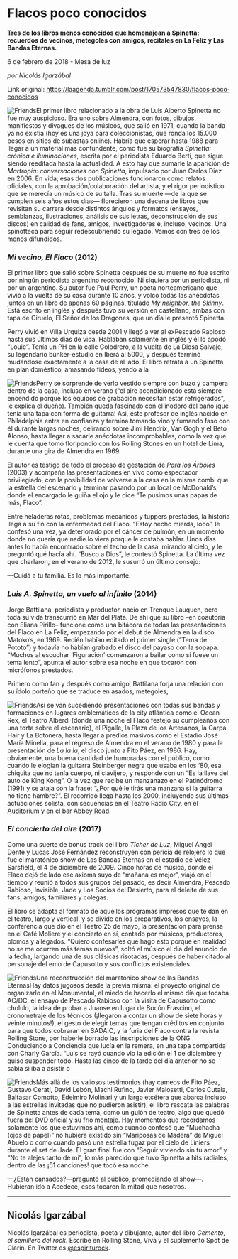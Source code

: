 # Flacos poco conocidos

**Tres de los libros menos conocidos que homenajean a Spinetta: recuerdos de vecinos, metegoles con amigos, recitales en La Feliz y Las Bandas Eternas.**

6 de febrero de 2018 - Mesa de luz

_por Nicolás Igarzábal_

Link original: https://laagenda.tumblr.com/post/170573547830/flacos-poco-conocidos

![Friends](https://64.media.tumblr.com/0f3c7231fbf8fae8b55523b2142a77a9/tumblr_inline_pk0iaxT9bG1t6q87u_500.jpg)El primer libro relacionado a la obra de Luis Alberto Spinetta no fue muy auspicioso. Era uno sobre Almendra, con fotos, dibujos, manifiestos y divagues de los músicos, que salió en 1971, cuando la banda ya no existía (hoy es una joya para coleccionistas, que ronda los 15.000 pesos en sitios de subastas online). Habría que esperar hasta 1988 para llegar a un material más contundente, como fue su biografía *Spinetta: crónica e iluminaciones*, escrita por el periodista Eduardo Berti, que sigue siendo reeditada hasta la actualidad. A esto hay que sumarle la aparición de *Martropía: conversaciones con Spinetta*, impulsado por Juan Carlos Diez en 2006. En vida, esas dos publicaciones funcionaron como relatos oficiales, con la aprobación/colaboración del artista, y el rigor periodístico que se merecía un músico de su talla. Tras su muerte —de la que se cumplen seis años estos días— florecieron una decena de libros que revisitan su carrera desde distintos ángulos y formatos (ensayos, semblanzas, ilustraciones, análisis de sus letras, deconstrucción de sus discos) en calidad de fans, amigos, investigadores e, incluso, vecinos. Una spinotteca para seguir redescubriendo su legado. Vamos con tres de los menos difundidos. 


### *Mi vecino, El Flaco* (2012)

El primer libro que salió sobre Spinetta después de su muerte no fue escrito por ningún periodista argentino reconocido. Ni siquiera por un periodista, ni por un argentino. Su autor fue Paul Perry, un poeta norteamericano que vivió a la vuelta de su casa durante 10 años, y volcó todas las anécdotas juntos en un libro de apenas 60 páginas, titulado *My neighbor, the Skinny*. Está escrito en inglés y después tuvo su versión en castellano, ambas con tapa de Ciruelo, El Señor de los Dragones, que un día le presentó Spinetta. 


Perry vivió en Villa Urquiza desde 2001 y llegó a ver al exPescado Rabioso hasta sus últimos días de vida. Hablaban solamente en inglés y él lo apodó “Louie”. Tenía un PH en la calle Colodrero, a la vuelta de La Diosa Salvaje, su legendario búnker-estudio en Iberá al 5000, y después terminó mudándose exactamente a la casa de al lado. El libro retrata a un Spinetta en plan doméstico, amasando fideos, yendo a la 

![Friends](https://64.media.tumblr.com/037c5cd170c356268fa5ab69941247ce/tumblr_inline_pk0iaxl1O01t6q87u_250.jpg)Perry se sorprende de verlo vestido siempre con buzo y campera dentro de la casa, incluso en verano (“el aire acondicionado está siempre encendido porque los equipos de grabación necesitan estar refrigerados”, le explica el dueño). También queda fascinado con el inodoro del baño ¡que tenía una tapa con forma de guitarra! Así, este profesor de inglés nacido en Philadelphia entra en confianza y termina tomando vino y fumando faso con él durante largas noches, delirando sobre Jimi Hendrix, Van Gogh y el Beto Alonso, hasta llegar a sacarle anécdotas incomprobables, como la vez que le cuenta que tomó floripondio con los Rolling Stones en un hotel de Lima, durante una gira de Almendra en 1969. 


El autor es testigo de todo el proceso de gestación de *Para los Árboles* (2003) y acompaña las presentaciones en vivo como espectador privilegiado, con la posibilidad de volverse a la casa en la misma combi que la estrella del escenario y terminar pasando por un local de McDonald’s, donde el encargado le guiña el ojo y le dice “Te pusimos unas papas de más, Flaco”. 


Entre heladeras rotas, problemas mecánicos y tuppers prestados, la historia llega a su fin con la enfermedad del Flaco. “Estoy hecho mierda, loco”, le confesó una vez, ya deteriorado por el cáncer de pulmón, en un momento donde no quería que nadie lo viera porque le costaba hablar. Unos días antes lo había encontrado sobre el techo de la casa, mirando al cielo, y le preguntó qué hacía ahí. “Busco a Dios”, le contestó Spinetta. La última vez que charlaron, en el verano de 2012, le susurró un último consejo: 


—Cuidá a tu familia. Es lo más importante. 


### *Luis A. Spinetta, un vuelo al infinito* (2014)

Jorge Battilana, periodista y productor, nació en Trenque Lauquen, pero toda su vida transcurrió en Mar del Plata. De ahí que su libro –en coautoría con Eliana Pirillo– funcione como una bitácora de todas las presentaciones del Flaco en La Feliz, empezando por el debut de Almendra en la disco Matoko’s, en 1969. Recién habían editado el primer single (“Tema de Pototo”) y todavía no habían grabado el disco del payaso con la sopapa. “Muchos al escuchar ‘Figuración’ comenzaron a bailar como si fuese un tema lento”, apunta el autor sobre esa noche en que tocaron con micrófonos prestados.


Primero como fan y después como amigo, Battilana forja una relación con su ídolo porteño que se traduce en asados, metegoles, 

![Friends](https://64.media.tumblr.com/e51d1418d1c6e4fd65671d359c9b1889/tumblr_inline_pk0iayaJxM1t6q87u_250.jpg)Así se van sucediendo presentaciones con todas sus bandas y formaciones en lugares emblemáticos de la city atlántica como el Ocean Rex, el Teatro Alberdi (donde una noche el Flaco festejó su cumpleaños con una torta sobre el escenario), el Pigalle, la Plaza de los Artesanos, la Carpa Hair y La Botonera, hasta llegar a predios masivos como el Estadio José María Minella, para el regreso de Almendra en el verano de 1980 y para la presentación de *La la la*, el disco junto a Fito Páez, en 1986. Hay, obviamente, una buena cantidad de humoradas con el público, como cuando le elogian la guitarra Steinberger negra que usaba en los ‘80, esa chiquita que no tenía cuerpo, ni clavijero, y responde con un “Es la llave del auto de King Kong”. O la vez que recibe un manzanazo en el Patinódromo (1991) y se ataja con la frase: “¿Por qué le tirás una manzana si la guitarra no tiene hambre?”. El recorrido llega hasta los 2000, incluyendo sus últimas actuaciones solista, con secuencias en el Teatro Radio City, en el Auditorium y en el bar Abbey Road. 


### *El concierto del aire* (2017)

Como una suerte de bonus track del libro *Tícher de Luz*, Miguel Ángel Dente y Lucas José Fernández reconstruyen con pericia de relojero lo que fue el maratónico show de Las Bandas Eternas en el estadio de Vélez Sarsfield, el 4 de diciembre de 2009. Cinco horas de música, donde el Flaco dejó de lado ese axioma suyo de “mañana es mejor”, viajó en el tiempo y reunió a todos sus grupos del pasado, es decir Almendra, Pescado Rabioso, Invisible, Jade y Los Socios del Desierto, para el deleite de sus fans, amigos, familiares y colegas. 


El libro se adapta al formato de aquellos programas impresos que te dan en el teatro, largo y vertical, y se divide en los preparativos, los ensayos, la conferencia que dio en el Teatro 25 de mayo, la presentación para prensa en el Café Moliere y el concierto en sí, contado por músicos, productores, plomos y allegados. “Quiero confesarles que hago esto porque en realidad no se me ocurren más temas nuevos”, soltó el músico el día del anuncio de la fecha, largando una de sus clásicas risotadas, después de haber citado al personaje del emo de Capusotto y sus conflictos existenciales. 


![Friends](https://64.media.tumblr.com/0f3c7231fbf8fae8b55523b2142a77a9/tumblr_inline_pk0iaxT9bG1t6q87u_500.jpg)Una reconstrucción del maratónico show de las Bandas EternasHay datos jugosos desde la previa misma: el proyecto original de organizarlo en el Monumental, el miedo de hacerlo el mismo día que tocaba AC/DC, el ensayo de Pescado Rabioso con la visita de Capusotto como cholulo, la idea de probar a Juanse en lugar de Bocón Frascino, el cronometraje de los técnicos (¡llegaron a contar un show de siete horas y veinte minutos!), el gesto de elegir temas que tengan créditos en conjunto para que todos cobraran en SADAIC, y la furia del Flaco contra la revista Rolling Stone, por haberle borrado las inscripciones de la ONG Conduciendo a Conciencia que lucía en la remera, en una tapa compartida con Charly García. “Luis se rayó cuando vio la edición el 1 de diciembre y quiso suspender todo. Hasta las cinco de la tarde del día anterior no se sabía si iba a asistir o 

![Friends](https://64.media.tumblr.com/1a6e93a936b0ff7be9c34121c7173a09/tumblr_inline_pk0iaz6Sxa1t6q87u_250.jpg)Más allá de los valiosos testimonios (hay cameos de Fito Páez, Gustavo Cerati, David Lebón, Machi Rufino, Javier Malosetti, Carlos Cutaia, Baltasar Comotto, Edelmiro Molinari y un largo etcétera que abarca incluso a las estrellas invitadas que no pudieron asistir), el libro rescata las palabras de Spinetta antes de cada tema, como un guión de teatro, algo que quedó fuera del DVD oficial y su frío montaje. Hay momentos que recordamos solamente los que estuvimos ahí, como cuando confesó que “Muchacha (ojos de papel)” no hubiera existido sin “Mariposas de Madera” de Miguel Abuelo o como cuando pasó una estrella fugaz por el cielo de Liniers durante el set de Jade. El gran final fue con “Seguir viviendo sin tu amor” y “No te alejes tanto de mí”, lo más parecido que tuvo Spinetta a hits radiales, dentro de las ¡51 canciones! que tocó esa noche. 


—¿Están cansados?—preguntó al público, promediando el show—. Hubieran ido a Acedecé, esos tocaron la mitad que nosotros.




---

Nicolás Igarzábal
-----------------

 Nicolás Igarzábal es periodista, poeta y dibujante, autor del libro *Cemento, el semillero del rock*. Escribe en Rolling Stone, Viva y el suplemento Spot de Clarín. En Twitter es [@espiriturock](https://twitter.com/espiriturock). 

